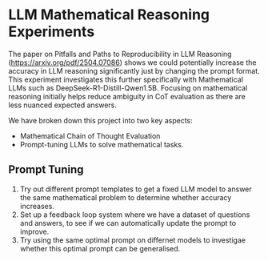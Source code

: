 # LLM Mathematical Reasoning Experiments

The paper on Pitfalls and Paths to Reproducibility in LLM Reasoning (https://arxiv.org/pdf/2504.07086) shows we could potentially increase the accuracy in LLM reasoning significantly just by changing the prompt format. This experiment investigates this further specifically with Mathematical LLMs such as DeepSeek-R1-Distill-Qwen1.5B. Focusing on mathematical reasoning initially helps reduce ambiguity in CoT evaluation as there are less nuanced expected answers. 

We have broken down this project into two key aspects:
  - Mathematical Chain of Thought Evaluation
  - Prompt-tuning LLMs to solve mathematical tasks.

## Prompt Tuning
1. Try out different prompt templates to get a fixed LLM model to answer the same mathematical problem to determine whether accuracy increases.
2. Set up a feedback loop system where we have a dataset of questions and answers, to see if we can automatically update the prompt to improve.
3. Try using the same optimal prompt on differnet models to investigae whether this optimal prompt can be generalised.

